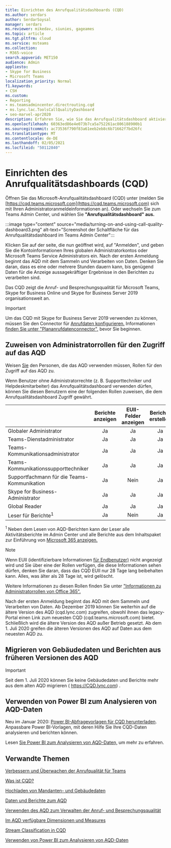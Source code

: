 ```yaml
---
title: Einrichten des Anrufqualitätsdashboards (CQD)
ms.author: serdars
author: SerdarSoysal
manager: serdars
ms.reviewer: mikedav, siunies, gageames
ms.topic: article
ms.tgt.pltfrm: cloud
ms.service: msteams
ms.collection:
- M365-voice
search.appverid: MET150
audience: Admin
appliesto:
- Skype for Business
- Microsoft Teams
localization_priority: Normal
f1.keywords:
- CSH
ms.custom:
- Reporting
- ms.teamsadmincenter.directrouting.cqd
- ms.lync.lac.ToolsCallQualityDashboard
- seo-marvel-apr2020
description: Erfahren Sie, wie Sie das Anrufqualitätsdashboard aktivieren und verwenden und Zusammenfassungsberichte zur Anrufqualität erhalten.
ms.openlocfilehash: 60363ed86e4e073b7ca5a752261ac806188900b1
ms.sourcegitcommit: ac73536f790f83a61eeb2eb8c6b71662f7bd26fc
ms.translationtype: MT
ms.contentlocale: de-DE
ms.lasthandoff: 02/05/2021
ms.locfileid: "50112840"
---
```

# <a name="set-up-call-quality-dashboard-cqd"></a>Einrichten des Anrufqualitätsdashboards (CQD)

Öffnen Sie das Microsoft-Anrufqualitätsdashboard (CQD) unter (melden Sie [https://cqd.teams.microsoft.com](https://cqd.teams.microsoft.com) sich mit Ihren Administratoranmeldeinformationen an). Oder wechseln Sie zum Teams Admin Center, und wählen Sie **"Anrufqualitätsdashboard" aus.** 

:::image type="content" source="media/turning-on-and-using-call-quality-dashboard3.png" alt-text="Screenshot der Schaltfläche für das Anrufqualitätsdashboard im Teams Admin Center":::

Klicken Sie auf der  seite, die nun geöffnet wird, auf "Anmelden", und geben Sie die Kontoinformationen Ihres globalen Administratorkontos oder Microsoft Teams Service Administrators ein. Nach der ersten Anmeldung beginnt das AQD mit dem Sammeln und Verarbeiten von Daten. Denken Sie daran, dass es eine oder mehrere Stunden dauern kann, bis genügend Daten für die Anzeige aussagekräftiger Ergebnisse in den Berichten zu verarbeiten sind.

Das CQD zeigt die Anruf- und Besprechungsqualität für Microsoft Teams, Skype for Business Online und Skype for Business Server 2019 organisationsweit an. 

> [!IMPORTANT]
> Um das CQD mit Skype for Business Server 2019 verwenden zu können, müssen Sie den Connector für [Anrufdaten konfigurieren.](https://docs.microsoft.com/skypeforbusiness/hybrid/configure-call-data-connector) Informationen [finden Sie unter "Plananrufdatenconnector",](https://docs.microsoft.com/skypeforbusiness/hybrid/plan-call-data-connector) bevor Sie beginnen.


## <a name="assign-admin-roles-for-access-to-cqd"></a>Zuweisen von Administratorrollen für den Zugriff auf das AQD

Weisen [Sie](https://docs.microsoft.com/microsoft-365/admin/add-users/about-admin-roles) den Personen, die das AQD verwenden müssen, Rollen für den Zugriff auf das AQD zu.

Wenn Benutzer ohne Administratorrechte (z. B. Supporttechniker und Helpdeskmitarbeiter) das Anrufqualitätsdashboard verwenden dürfen, können Sie diesen Benutzern eine der folgenden Rollen zuweisen, die dem Anrufqualitätsdashboard Zugriff gewährt. 


|  |Berichte anzeigen  |EUII-Felder anzeigen  |Berichte erstellen  |Gebäudedaten hochladen  |
|---------|:-------:|:-------:|:-------:|:-------:|
|Globaler Administrator     |Ja         |Ja         |Ja         |Ja         |
|Teams-Dienstadministrator     |Ja         |Ja         |Ja         |Ja         |
|Teams-Kommunikationsadministrator     |Ja         |Ja         |Ja         |Ja         |
|Teams-Kommunikationssupporttechniker     |Ja         |Ja         |Ja         |Nein         |
|Supportfachmann für die Teams-Kommunikation     |Ja         |Nein         |Ja         |Nein         |
|Skype for Business-Administrator     |Ja         |Ja         |Ja         |Ja         |
|Global Reader |Ja         |Ja         |Ja         |Nein         |
|Leser für Berichte<sup>1</sup>     |Ja         |Nein         |Ja         |Nein         |

<sup>1</sup> Neben dem Lesen von AQD-Berichten kann [](https://support.office.com/article/activity-reports-0d6dfb17-8582-4172-a9a9-aed798150263) der Leser alle Aktivitätsberichte im Admin Center und alle Berichte aus dem Inhaltspaket zur Einführung von [Microsoft 365 anzeigen.](https://support.office.com/article/Office-365-Adoption-content-pack-77ff780d-ab19-4553-adea-09cb65ad0f1f)

> [!NOTE]
> Wenn EUII (identifizierbare Informationen [für Endbenutzer)](CQD-data-and-reports.md#euii-data) nicht angezeigt wird und Sie über eine der Rollen verfügen, die diese Informationen sehen dürfen, denken Sie daran, dass das CQD EUII nur 28 Tage lang beibehalten kann. Alles, was älter als 28 Tage ist, wird gelöscht.

Weitere Informationen zu diesen Rollen finden Sie unter ["Informationen zu Administratorrollen von Office 365".](/office365/admin/add-users/about-admin-roles)


Nach der ersten Anmeldung beginnt das AQD mit dem Sammeln und Verarbeiten von Daten. Ab Dezember 2019 können Sie weiterhin auf die ältere Version des AQD (cqd.lync.com) zugreifen, obwohl ihnen das legacy-Portal einen Link zum neuesten CQD (cqd.teams.microsoft.com) bietet. Schließlich wird die ältere Version des AQD außer Betrieb gesetzt. Ab dem 1. Juli 2020 greifen die älteren Versionen des AQD auf Daten aus dem neuesten AQD zu.


## <a name="migrate-building-data-and-reports-from-previous-version-of-cqd"></a>Migrieren von Gebäudedaten und Berichten aus früheren Versionen des AQD

> [!IMPORTANT]
> Seit dem 1. Juli 2020 können Sie keine Gebäudedaten und Berichte mehr aus dem alten AQD migrieren ( https://CQD.lync.com) . 



## <a name="use-power-bi-to-analyze-cqd-data"></a>Verwenden von Power BI zum Analysieren von AQD-Daten

Neu im Januar 2020: [Power BI-Abfragevorlagen für CQD herunterladen](https://github.com/MicrosoftDocs/OfficeDocs-SkypeForBusiness/blob/live/Teams/downloads/CQD-Power-BI-query-templates.zip?raw=true). Anpassbare Power BI-Vorlagen, mit deren Hilfe Sie Ihre CQD-Daten analysieren und berichten können.

Lesen [Sie Power BI zum Analysieren von AQD-Daten,](CQD-Power-BI-query-templates.md) um mehr zu erfahren.


## <a name="related-topics"></a>Verwandte Themen

[Verbessern und Überwachen der Anrufqualität für Teams](monitor-call-quality-qos.md)

[Was ist CQD?](CQD-what-is-call-quality-dashboard.md)

[Hochladen von Mandanten- und Gebäudedaten](CQD-upload-tenant-building-data.md)

[Daten und Berichte zum AQD](CQD-data-and-reports.md)

[Verwenden des AQD zum Verwalten der Anruf- und Besprechungsqualität](quality-of-experience-review-guide.md)

[Im AQD verfügbare Dimensionen und Measures](dimensions-and-measures-available-in-call-quality-dashboard.md)

[Stream Classification in CQD](stream-classification-in-call-quality-dashboard.md)

[Verwenden von Power BI zum Analysieren von AQD-Daten](CQD-Power-BI-query-templates.md)
